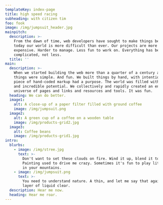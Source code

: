 ```yaml
---
templateKey: index-page
title: high speed racing
subheading: with citizen tim
foo: fook
image: /img/jumpsuit_header.jpg
mainpitch:
  description: >-
    From the dawn of time, web developers have sought to make things better. But
    today our world is more difficult than ever. Our projects are more
    expensive. Harder to manage. Less fun to work on. Everything has become MORE
    complicated, not less. 
  title: ''
main:
  description: >-
    When we started building the web more than a quarter of a century ago,
    things were simple. And fun. We built things by hand, with intention. Every
    piece of hand-coded markup had a purpose. The world was filled with optimism
    and incredible potential. We collectively and rapidly created an entire new
    universe of pages and links and resources and tools. It was fun.
  heading: We can do better.
  image1:
    alt: A close-up of a paper filter filled with ground coffee
    image: /img/jumpsuit.png
  image2:
    alt: A green cup of a coffee on a wooden table
    image: /img/products-grid2.jpg
  image3:
    alt: Coffee beans
    image: /img/products-grid1.jpg
intro:
  blurbs:
    - image: /img/stree.jpg
      text: >-
        Don't want to set these clouds on fire. Wind it up, blend it together.
        Painting used to drive me crazy. Sometimes it's fun to play little games
        in your mountains. 
    - image: /img/jumpsuit.png
      text: >-
        You need to understand nature. A thin, and let me say that again, a THIN
        layer of liquid clear. 
  description: Hear me now.
  heading: Hear me roar.
---
```


